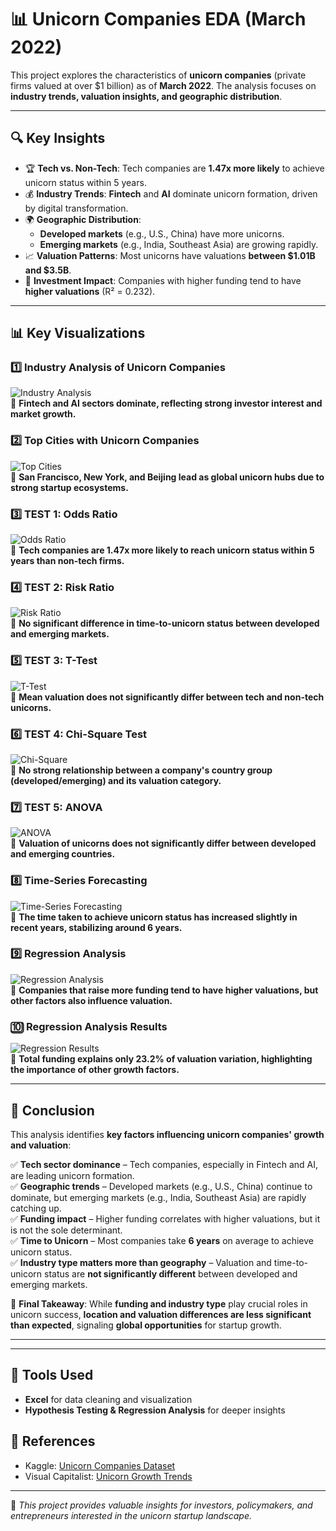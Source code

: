 # 📊 Unicorn Companies EDA (March 2022)

This project explores the characteristics of **unicorn companies** (private firms valued at over $1 billion) as of **March 2022**. The analysis focuses on **industry trends, valuation insights, and geographic distribution**.

---

## 🔍 Key Insights

- 🏆 **Tech vs. Non-Tech**: Tech companies are **1.47x more likely** to achieve unicorn status within 5 years.
- 💰 **Industry Trends**: **Fintech** and **AI** dominate unicorn formation, driven by digital transformation.
- 🌍 **Geographic Distribution**:  
  - **Developed markets** (e.g., U.S., China) have more unicorns.  
  - **Emerging markets** (e.g., India, Southeast Asia) are growing rapidly.  
- 📈 **Valuation Patterns**: Most unicorns have valuations **between $1.01B and $3.5B**.
- 🚀 **Investment Impact**: Companies with higher funding tend to have **higher valuations** (R² = 0.232).  

---

## 📊 Key Visualizations  

### **1️⃣ Industry Analysis of Unicorn Companies**
![Industry Analysis](visuals/Industry%20Analysis%20of%20Unicorn%20Companies.png)  
🔹 **Fintech and AI sectors dominate, reflecting strong investor interest and market growth.**

### **2️⃣ Top Cities with Unicorn Companies**
![Top Cities](visuals/Top%20Cities%20with%20Unicorn%20Companies.png)  
🔹 **San Francisco, New York, and Beijing lead as global unicorn hubs due to strong startup ecosystems.**

### **3️⃣ TEST 1: Odds Ratio**
![Odds Ratio](visuals/TEST%201-%20ODDS%20RATIO.png)  
🔹 **Tech companies are 1.47x more likely to reach unicorn status within 5 years than non-tech firms.**

### **4️⃣ TEST 2: Risk Ratio**
![Risk Ratio](visuals/TEST%202-%20RISK%20RATIO.png)  
🔹 **No significant difference in time-to-unicorn status between developed and emerging markets.**

### **5️⃣ TEST 3: T-Test**
![T-Test](visuals/TEST%203%20-%20T-TEST.png)  
🔹 **Mean valuation does not significantly differ between tech and non-tech unicorns.**

### **6️⃣ TEST 4: Chi-Square Test**
![Chi-Square](visuals/TEST%204-%20CHI-SQUARE.png)  
🔹 **No strong relationship between a company's country group (developed/emerging) and its valuation category.**

### **7️⃣ TEST 5: ANOVA**
![ANOVA](visuals/TEST%205-ANOVA.png)  
🔹 **Valuation of unicorns does not significantly differ between developed and emerging countries.**

### **8️⃣ Time-Series Forecasting**
![Time-Series Forecasting](visuals/Time-series%20Forecasting.png)  
🔹 **The time taken to achieve unicorn status has increased slightly in recent years, stabilizing around 6 years.**

### **9️⃣ Regression Analysis**
![Regression Analysis](visuals/Regression%20Analysis.png)  
🔹 **Companies that raise more funding tend to have higher valuations, but other factors also influence valuation.**

### **🔟 Regression Analysis Results**
![Regression Results](visuals/Regression%20Analysis%20Results.png)  
🔹 **Total funding explains only 23.2% of valuation variation, highlighting the importance of other growth factors.**

---

## 📢 Conclusion

This analysis identifies **key factors influencing unicorn companies' growth and valuation**:  

✅ **Tech sector dominance** – Tech companies, especially in Fintech and AI, are leading unicorn formation.  
✅ **Geographic trends** – Developed markets (e.g., U.S., China) continue to dominate, but emerging markets (e.g., India, Southeast Asia) are rapidly catching up.  
✅ **Funding impact** – Higher funding correlates with higher valuations, but it is not the sole determinant.  
✅ **Time to Unicorn** – Most companies take **6 years** on average to achieve unicorn status.  
✅ **Industry type matters more than geography** – Valuation and time-to-unicorn status are **not significantly different** between developed and emerging markets.  

📌 **Final Takeaway**: While **funding and industry type** play crucial roles in unicorn success, **location and valuation differences are less significant than expected**, signaling **global opportunities** for startup growth.  

---



---

## 🚀 Tools Used
- **Excel** for data cleaning and visualization
- **Hypothesis Testing & Regression Analysis** for deeper insights  

## 📌 References
- Kaggle: [Unicorn Companies Dataset](https://www.kaggle.com/datasets/deepcontractor/unicorn-companies-dataset)
- Visual Capitalist: [Unicorn Growth Trends](https://www.visualcapitalist.com/)

---

📢 *This project provides valuable insights for investors, policymakers, and entrepreneurs interested in the unicorn startup landscape.*
